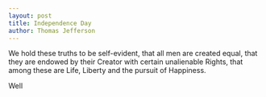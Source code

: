 ```yaml
---
layout: post
title: Independence Day
author: Thomas Jefferson
---
```


We hold these truths to be self-evident, that all men are created equal, that they are endowed by their Creator with certain unalienable Rights, that among these are Life, Liberty and the pursuit of Happiness.

Well